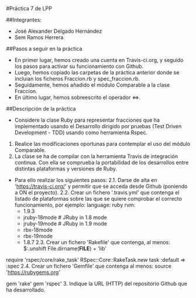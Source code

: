 #Práctica 7 de LPP

##Integrantes:
 - José Alexander Delgado Hernández
 - Sem Ramos Herrera

##Pasos a seguir en la práctica
 - En primer lugar, hemos creado una cuenta en Travis-ci.org, y seguido los pasos para activar su funcionamiento con Github.
 - Luego, hemos copiado las carpetas de la práctica anterior donde se incluian los ficheros Fraccion.rb y spec_fraccion.rb.
 - Seguidamente, hemos añadido el módulo Comparable a la clase Fraccion.
 - En último lugar, hemos sobreescrito el operador <=>.

##Descripción de la práctica
- Considere la clase Ruby para representar fracciones que ha implementado usando el Desarrollo dirigido por pruebas (Test Driven Development - TDD) usando como herramienta Rspec. 
1. Realice las modificaciones oportunas para contemplar el uso del módulo Comparable.
2. La clase se ha de compilar con la herramienta Travis de integración continua. Con ella se comprueba la portabilidad de los desarrollos entre distintas plataformas y versiones de Ruby.
- Para ello realizar los siguientes pasos:
2.1. Darse de alta en 'https://travis-ci.org/' y permitir que se acceda desde Github (poniendo a ON el proyecto).
2.2. Crear un fichero '.travis.yml' que contenga el listado de plataformas sobre las que se quiere comprobar el correcto funcionamiento, por ejemplo:
 language: ruby
 rvm:
   - 1.9.3
   - jruby-18mode # JRuby in 1.8 mode
   - jruby-19mode # JRuby in 1.9 mode
   - rbx-18mode
   - rbx-19mode
   - 1.8.7
2.3. Crear un fichero 'Rakefile' que contenga, al menos:
 $:.unshift File.dirname(__FILE__) + 'lib'
 
 require 'rspec/core/rake_task'
 RSpec::Core::RakeTask.new
 task :default => :spec
 2.4. Crear un fichero 'Gemfile' que contenga al menos:
 source 'https://rubygems.org'
 
 gem 'rake'
 gem 'rspec'
3. Indique la URL (HTTP) del repositorio Github que ha desarrollado.
